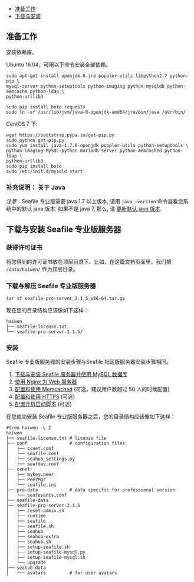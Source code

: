 - [准备工作](#wiki-preparation)
- [下载与安装](#wiki-download-and-setup)

## <a id="wiki-preparation"></a>准备工作 ##

安装依赖库。

Ubuntu 16.04，可用以下命令安装全部依赖。

```
sudo apt-get install openjdk-8-jre poppler-utils libpython2.7 python-pip \
mysql-server python-setuptools python-imaging python-mysqldb python-memcache python-ldap \
python-urllib3

sudo pip install boto requests
sudo ln -sf /usr/lib/jvm/java-8-openjdk-amd64/jre/bin/java /usr/bin/
```

CentOS 7 下:

```
wget https://bootstrap.pypa.io/get-pip.py
sudo python get-pip.py
sudo yum install java-1.7.0-openjdk poppler-utils python-setuptools \
python-imaging MySQL-python mariadb-server python-memcached python-ldap \
python-urllib3
sudo pip install boto
sudo /etc/init.d/mysqld start
```

### 补充说明： 关于 Java

*注意*：Seafile 专业版需要 java 1.7 以上版本, 请用 `java -version` 命令查看您系统中的默认 java 版本. 如果不是 java 7, 那么, 请 [更新默认 java 版本](./change_default_java.md).


## <a id="wiki-download-and-setup"></a>下载与安装 Seafile 专业版服务器

### 获得许可证书

将您得到的许可证书放在顶层目录下。比如，在这篇文档页面里，我们把 `/data/haiwen/` 作为顶层目录。


### <a id="wiki-download-and-uncompress"></a>下载与解压 Seafile 专业版服务器 ###


```
tar xf seafile-pro-server_2.1.5_x86-64.tar.gz
```

现在您的目录结构应该像如下这样：

```
haiwen
├── seafile-license.txt
└── seafile-pro-server-2.1.5/
```

### 安装

Seafile 专业版服务器的安装步骤与Seafile 社区版服务器安装步骤相同。

1. [下载与安装 Seafile 服务器并使用 MySQL 数据库](../deploy/using_mysql.md)
2. [使用 Nginx 为 Web 服务器](../deploy/deploy_with_nginx.md)
3. [配置和使用 Memcached](../deploy/add_memcached.md) (可选，建议用户数超过 50 人的时候配置)
4. [配置和使用 HTTPS](../deploy/https_with_nginx.md) (可选)
5. [配置开机启动脚本](../deploy/start_seafile_at_system_bootup.md) (可选)

在您成功安装 Seafile 专业版服务器之后，您的目录结构应该像如下这样：

```
#tree haiwen -L 2
haiwen
├── seafile-license.txt # license file
├── conf                # configuration files
│   ├── ccnet.conf
│   └── seafile.conf
│   └── seahub_settings.py
│   └── seafdav.conf
├── ccnet
│   ├── mykey.peer
│   ├── PeerMgr
│   └── seafile.ini
├── pro-data            # data specific for professional version
│   └── seafevents.conf
├── seafile-data
├── seafile-pro-server-2.1.5
│   ├── reset-admin.sh
│   ├── runtime
│   ├── seafile
│   ├── seafile.sh
│   ├── seahub
│   ├── seahub-extra
│   ├── seahub.sh
│   ├── setup-seafile.sh
│   ├── setup-seafile-mysql.py
│   ├── setup-seafile-mysql.sh
│   └── upgrade
├── seahub-data
│   └── avatars         # for user avatars
```

